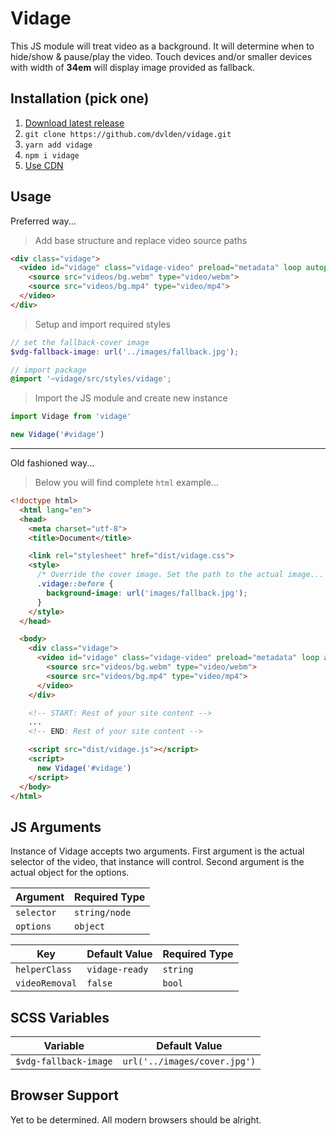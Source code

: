# Vidage

This JS module will treat video as a background. It will determine when to hide/show & pause/play the video.
Touch devices and/or smaller devices with width of **34em** will display image provided as fallback.


## Installation (pick one)

1. [Download latest release](https://github.com/dvlden/vidage/releases)
2. `git clone https://github.com/dvlden/vidage.git`
3. `yarn add vidage`
4. `npm i vidage`
5. [Use CDN](https://cdnjs.com/libraries/vidage)


## Usage

Preferred way...

> Add base structure and replace video source paths

```html
<div class="vidage">
  <video id="vidage" class="vidage-video" preload="metadata" loop autoplay muted>
    <source src="videos/bg.webm" type="video/webm">
    <source src="videos/bg.mp4" type="video/mp4">
  </video>
</div>
```

> Setup and import required styles

```scss
// set the fallback-cover image
$vdg-fallback-image: url('../images/fallback.jpg');

// import package
@import '~vidage/src/styles/vidage';
```

> Import the JS module and create new instance

```js
import Vidage from 'vidage'

new Vidage('#vidage')
```

---

Old fashioned way...

> Below you will find complete `html` example...

```html
<!doctype html>
  <html lang="en">
  <head>
    <meta charset="utf-8">
    <title>Document</title>

    <link rel="stylesheet" href="dist/vidage.css">
    <style>
      /* Override the cover image. Set the path to the actual image... */
      .vidage::before {
        background-image: url('images/fallback.jpg');
      }
    </style>
  </head>

  <body>
    <div class="vidage">
      <video id="vidage" class="vidage-video" preload="metadata" loop autoplay muted>
        <source src="videos/bg.webm" type="video/webm">
        <source src="videos/bg.mp4" type="video/mp4">
      </video>
    </div>

    <!-- START: Rest of your site content -->
    ...
    <!-- END: Rest of your site content -->

    <script src="dist/vidage.js"></script>
    <script>
      new Vidage('#vidage')
    </script>
  </body>
</html>
```

## JS Arguments

Instance of Vidage accepts two arguments. First argument is 
the actual selector of the video, that instance will control.
Second argument is the actual object for the options.

| Argument   | Required Type |
| ---------- | ------------- |
| `selector` | `string/node` |
| `options`  | `object`      | 

| Key            | Default Value  | Required Type |
| -------------- | -------------- | ------------- |
| `helperClass`  | `vidage-ready` | `string`      |
| `videoRemoval` | `false`        | `bool`        |


## SCSS Variables

| Variable              | Default Value                |
| --------------------- | ---------------------------- |
| `$vdg-fallback-image` | `url('../images/cover.jpg')` |


## Browser Support

Yet to be determined. All modern browsers should be alright.
